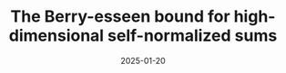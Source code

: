 ---
layout: default 
title: "The Berry-esseen bound for high-dimensional self-normalized sums"
authors: Woonyoung Chang<small>*</small>, Kenta Takatsu<small>*</small>, Konrad Urban<small>*</small> and Arun Kuchibhotla (<small>*</small>alphabetical order)
year: 2025+
date: "2025-01-20"
category: Selected Papers
---